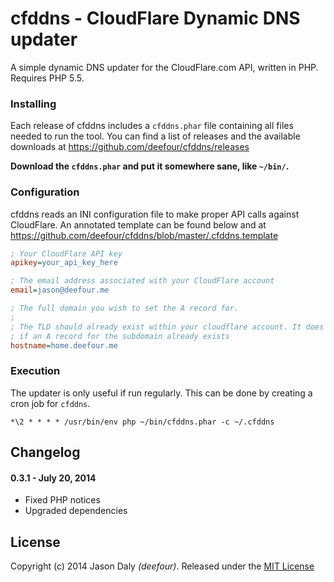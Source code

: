 # cfddns - CloudFlare Dynamic DNS updater

A simple dynamic DNS updater for the CloudFlare.com API, written in PHP. Requires PHP 5.5.

### Installing

Each release of cfddns includes a `cfddns.phar` file containing all files needed to run the tool. You can find a list of releases and the available downloads at https://github.com/deefour/cfddns/releases

**Download the `cfddns.phar` and put it somewhere sane, like `~/bin/`.**

### Configuration

cfddns reads an INI configuration file to make proper API calls against CloudFlare. An annotated template can be found below and at https://github.com/deefour/cfddns/blob/master/.cfddns.template

```ini
; Your CloudFlare API key
apikey=your_api_key_here

; The email address associated with your CloudFlare account
email=jason@deefour.me

; The full domain you wish to set the A record for.
;
; The TLD should already exist within your cloudflare account. It does not matter
; if an A record for the subdomain already exists
hostname=home.deefour.me
```

### Execution

The updater is only useful if run regularly. This can be done by creating a cron job for `cfddns`.

```
*\2 * * * * /usr/bin/env php ~/bin/cfddns.phar -c ~/.cfddns
```

## Changelog

#### 0.3.1 - July 20, 2014

 - Fixed PHP notices
 - Upgraded dependencies

## License

Copyright (c) 2014 Jason Daly *(deefour)*. Released under the [MIT License](http://deefour.mit-license.org/)